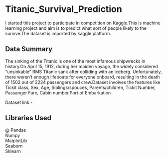 # **Titanic_Survival_Prediction**
I started this project to participate in competition on Kaggle.This is machine learning project and aim is to predict what sort of people likely to the survive.The dataset is imported by kaggle platform.



## Data Summary

The sinking of the Titanic is one of the most infamous shipwrecks in history.On April 15, 1912, during her maiden voyage, the widely considered “unsinkable” RMS Titanic sank after colliding with an iceberg. Unfortunately, there weren’t enough lifeboats for everyone onboard, resulting in the death of 1502 out of 2224 passengers and crew.Dataset involves the features like Tickit class, Sex, Age, Siblings/spouces, Parents/children, Tickit Number, Passanger Fare, Cabin number,Port of Embarkation

Dataset link - 


## Libraries Used


@ Pandas                                                                                                                                                                
Numpy                                                                                                                                                                 
MatplotLib                                                                                                                                                            
Seaborn                                                                                                                                                               
Sklearn




